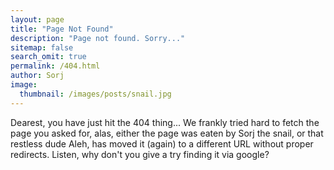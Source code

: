 ```yaml
---
layout: page
title: "Page Not Found"
description: "Page not found. Sorry..."
sitemap: false
search_omit: true
permalink: /404.html
author: Sorj
image:
  thumbnail: /images/posts/snail.jpg
---
```

Dearest, you have just hit the 404 thing... We frankly tried hard to fetch the page you asked for, alas, either the page was eaten by Sorj the snail, or that restless dude Aleh, has moved it (again) to a different URL without proper redirects. Listen, why don't you give a try finding it via google?
 
<script type="text/javascript">
  var GOOG_FIXURL_LANG = 'en';
  var GOOG_FIXURL_SITE = '{{ site.url }}'
</script>
<script type="text/javascript"
  src="//linkhelp.clients.google.com/tbproxy/lh/wm/fixurl.js">
</script>